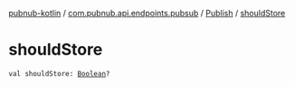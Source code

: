 [pubnub-kotlin](../../index.md) / [com.pubnub.api.endpoints.pubsub](../index.md) / [Publish](index.md) / [shouldStore](./should-store.md)

# shouldStore

`val shouldStore: `[`Boolean`](https://kotlinlang.org/api/latest/jvm/stdlib/kotlin/-boolean/index.html)`?`